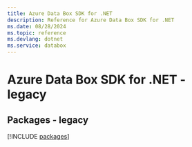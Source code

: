 ```yaml
---
title: Azure Data Box SDK for .NET
description: Reference for Azure Data Box SDK for .NET
ms.date: 08/28/2024
ms.topic: reference
ms.devlang: dotnet
ms.service: databox
---
```

# Azure Data Box SDK for .NET - legacy
## Packages - legacy
[!INCLUDE [packages](data-box-index.md)]